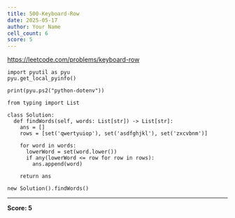```yaml
---
title: 500-Keyboard-Row
date: 2025-05-17
author: Your Name
cell_count: 6
score: 5
---
```


https://leetcode.com/problems/keyboard-row


```
import pyutil as pyu
pyu.get_local_pyinfo()
```


```
print(pyu.ps2("python-dotenv"))
```


```
from typing import List
```


```
class Solution:
  def findWords(self, words: List[str]) -> List[str]:
    ans = []
    rows = [set('qwertyuiop'), set('asdfghjkl'), set('zxcvbnm')]

    for word in words:
      lowerWord = set(word.lower())
      if any(lowerWord <= row for row in rows):
        ans.append(word)

    return ans
```


```
new Solution().findWords()
```


---
**Score: 5**
